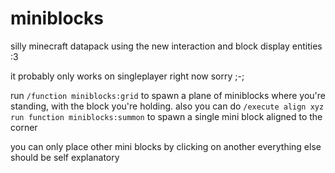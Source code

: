 # miniblocks
silly minecraft datapack using the new interaction and block display entities :3

it probably only works on singleplayer right now sorry ;-;

run `/function miniblocks:grid` to spawn a plane of miniblocks where you're standing, with the block you're holding.
also you can do `/execute align xyz run function miniblocks:summon` to spawn a single mini block aligned to the corner

you can only place other mini blocks by clicking on another
everything else should be self explanatory
